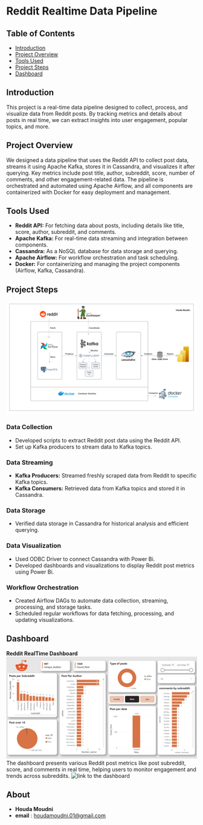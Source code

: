 # Reddit Realtime Data Pipeline

## Table of Contents
- [Introduction](#introduction)
- [Project Overview](#project-overview)
- [Tools Used](#tools-used)
- [Project Steps](#project-steps)
- [Dashboard](#dashboard)

## Introduction
This project is a real-time data pipeline designed to collect, process, and visualize data from Reddit posts. By tracking metrics and details about posts in real time, we can extract insights into user engagement, popular topics, and more. 

## Project Overview
We designed a data pipeline that uses the Reddit API to collect post data, streams it using Apache Kafka, stores it in Cassandra, and visualizes it after querying. Key metrics include post title, author, subreddit, score, number of comments, and other engagement-related data. The pipeline is orchestrated and automated using Apache Airflow, and all components are containerized with Docker for easy deployment and management.

## Tools Used
- **Reddit API:** For fetching data about posts, including details like title, score, author, subreddit, and comments.
- **Apache Kafka:** For real-time data streaming and integration between components.
- **Cassandra:** As a NoSQL database for data storage and querying.
- **Apache Airflow:** For workflow orchestration and task scheduling.
- **Docker:** For containerizing and managing the project components (Airflow, Kafka, Cassandra).

## Project Steps

![Data Pipeline Architecture](https://github.com/houda-moudni/Reddit-Data-Pipeline/blob/main/statics/reddit_data_pipeline.png)

### Data Collection
- Developed scripts to extract Reddit post data using the Reddit API.
- Set up Kafka producers to stream data to Kafka topics.

### Data Streaming
- **Kafka Producers:** Streamed freshly scraped data from Reddit to specific Kafka topics.
- **Kafka Consumers:** Retrieved data from Kafka topics and stored it in Cassandra.

### Data Storage
- Verified data storage in Cassandra for historical analysis and efficient querying.

### Data Visualization
- Used ODBC Driver to connect Cassandra with Power Bi.
- Developed dashboards and visualizations to display Reddit post metrics using Power Bi.

### Workflow Orchestration
- Created Airflow DAGs to automate data collection, streaming, processing, and storage tasks.
- Scheduled regular workflows for data fetching, processing, and updating visualizations.

## Dashboard
**Reddit RealTime Dashboard**
![Dashboard](https://github.com/houda-moudni/Reddit-Data-Pipeline/blob/main/statics/reddit_dashboard.png)
The dashboard presents various Reddit post metrics like post subreddit, score, and comments in real time, helping users to monitor engagement and trends across subreddits.
![link to the dashboard](https://app.powerbi.com/reportEmbed?reportId=de6510bf-410a-480a-aa17-14f1a398363b&autoAuth=true&ctid=04d6a2f0-64b2-4e71-b348-646401d08ee8)
## About
- **Houda Moudni**
- **email** : houdamoudni.01@gmail.com


